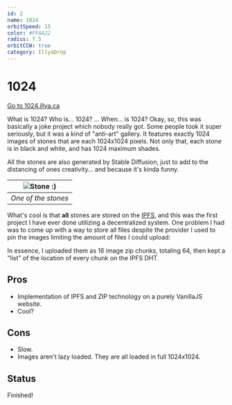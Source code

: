 ```yaml
---
id: 2
name: 1024
orbitSpeed: 15
color: #FFAA22
radius: 7.5
orbitCCW: true
category: IllyaDrop
---
```


# 1024

<a href="https://1024.illya.ca" target="_blank" class="buttonLink">Go to 1024.illya.ca</a>

What is 1024? Who is... 1024? ... When... is 1024? Okay, so, this was basically a joke project which nobody really got. Some people took it super seriously, but it was a kind of "anti-art" gallery. It features exactly 1024 images of stones that are each 1024x1024 pixels. Not only that, each stone is in black and white, and has 1024 maximum shades.

All the stones are also generated by Stable Diffusion, just to add to the distancing of ones creativity... and because it's kinda funny.

| ![Stone :)](../images/image.png) | 
|:--:| 
| *One of the stones* |

What's cool is that **all** stones are stored on the [IPFS](https://ipfs.tech/), and this was the first project I have ever done utilizing a decentralized system. One problem I had was to come up with a way to store all files despite the provider I used to pin the images limiting the amount of files I could upload:

In essence, I uploaded them as 16 image zip chunks, totaling 64, then kept a "list" of the location of every chunk on the IPFS DHT.

## Pros
- Implementation of IPFS and ZIP technology on a purely VanillaJS website.
- Cool?

## Cons
- Slow.
- Images aren't lazy loaded. They are all loaded in full 1024x1024.

## Status
Finished!